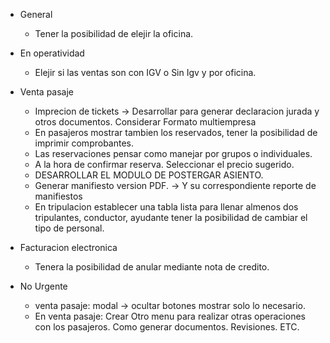 - General
	- Tener la posibilidad de elejir la oficina.
- En operatividad
	- Elejir si las ventas son con IGV o Sin Igv y por oficina.
- Venta pasaje
	- Imprecion de tickets -> Desarrollar para generar declaracion jurada y otros documentos. Considerar Formato multiempresa
	- En pasajeros mostrar tambien los reservados, tener la posibilidad de imprimir comprobantes.
	- Las reservaciones pensar como manejar por grupos o individuales.
	- A la hora de confirmar reserva. Seleccionar el precio sugerido.
	- DESARROLLAR EL MODULO DE POSTERGAR ASIENTO.
	- Generar manifiesto version PDF. -> Y su correspondiente reporte de manifiestos
	- En tripulacion establecer una tabla lista para llenar almenos dos tripulantes, conductor, ayudante tener la posibilidad de cambiar el tipo de personal.
- Facturacion electronica
	- Tenera la posibilidad de anular mediante nota de credito.

- No Urgente
	- venta pasaje: modal -> ocultar botones mostrar solo lo necesario.
	- En venta pasaje: Crear Otro menu para realizar otras operaciones con los pasajeros. Como generar documentos. Revisiones. ETC.
